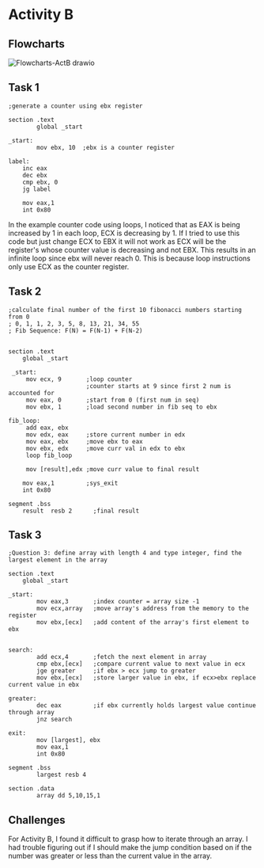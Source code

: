 # Activity B

## Flowcharts

![Flowcharts-ActB drawio](https://github.com/user-attachments/assets/f5539d05-dc35-40f7-a4cb-945445c40952)


## Task 1
```assembly
;generate a counter using ebx register

section .text
        global _start

_start:
        mov ebx, 10  ;ebx is a counter register

label:
    inc eax
    dec ebx
    cmp ebx, 0
    jg label

    mov eax,1
    int 0x80
```
In the example counter code using loops, I noticed that as EAX is being increased by 1 in each loop, ECX is decreasing by 1. If I tried to use this code but just change ECX to EBX it will not work as ECX will be the register's whose counter value is decreasing and not EBX. This results in an infinite loop since ebx will never reach 0. This is because loop instructions only use ECX as the counter register.


## Task 2
```assembly
;calculate final number of the first 10 fibonacci numbers starting from 0
; 0, 1, 1, 2, 3, 5, 8, 13, 21, 34, 55
; Fib Sequence: F(N) = F(N-1) + F(N-2)


section .text
    global _start
    
 _start:
     mov ecx, 9       ;loop counter 
                      ;counter starts at 9 since first 2 num is accounted for
     mov eax, 0       ;start from 0 (first num in seq)
     mov ebx, 1       ;load second number in fib seq to ebx
     
fib_loop:
     add eax, ebx
     mov edx, eax     ;store current number in edx
     mov eax, ebx     ;move ebx to eax
     mov ebx, edx     ;move curr val in edx to ebx
     loop fib_loop
    
     mov [result],edx ;move curr value to final result
     
    mov eax,1         ;sys_exit
    int 0x80
     
segment .bss
    result  resb 2      ;final result
```

## Task 3
```assembly
;Question 3: define array with length 4 and type integer, find the largest element in the array

section .text
    global _start

_start:
        mov eax,3       ;index counter = array size -1
        mov ecx,array   ;move array's address from the memory to the register
        mov ebx,[ecx]   ;add content of the array's first element to ebx


search:
        add ecx,4       ;fetch the next element in array
        cmp ebx,[ecx]   ;compare current value to next value in ecx
        jge greater     ;if ebx > ecx jump to greater
        mov ebx,[ecx]   ;store larger value in ebx, if ecx>ebx replace current value in ebx

greater:
        dec eax         ;if ebx currently holds largest value continue through array
        jnz search

exit:
        mov [largest], ebx
        mov eax,1
        int 0x80

segment .bss
        largest resb 4

section .data
        array dd 5,10,15,1
```

## Challenges 
For Activity B, I found it difficult to grasp how to iterate through an array. I had trouble figuring out if I should make the jump condition based on if the number was greater
or less than the current value in the array.
